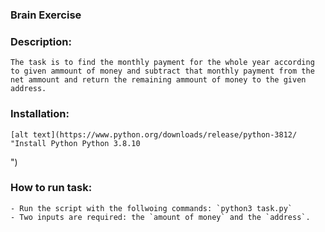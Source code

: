 ### Brain Exercise

### Description:
    The task is to find the monthly payment for the whole year according to given ammount of money and subtract that monthly payment from the net ammount and return the remaining ammount of money to the given address.
### Installation:
    [alt text](https://www.python.org/downloads/release/python-3812/ "Install Python Python 3.8.10
")
### How to run task:
    - Run the script with the follwoing commands: `python3 task.py`
    - Two inputs are required: the `amount of money` and the `address`.